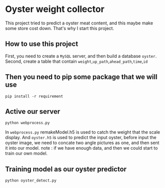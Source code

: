 # Oyster weight collector
This project tried to predict a oyster meat content, and this maybe make some store cost down.
That's why I start this project.
## How to use this project
First, you need to create a `MySQL` server, and then build a database `oyster`.
Second,  create a table that contain `weight`,`up_path`,`ahead_path`,`time`,`id`
## Then you need to pip some package that we will use
    pip install -r requirement
## Active our server
    python webprocess.py
In `webprocess.py` remakeModel.h5 is used to catch the weight that the scale display.
And `oyster.h5` is used to predict the input oyster, before input the oyster image, we need to concate two angle pictures as one, and then sent it into our model. 
note : if we have enough data, and then we could start to train our own model.
## Training model as our oyster predictor
    python oyster_detect.py
